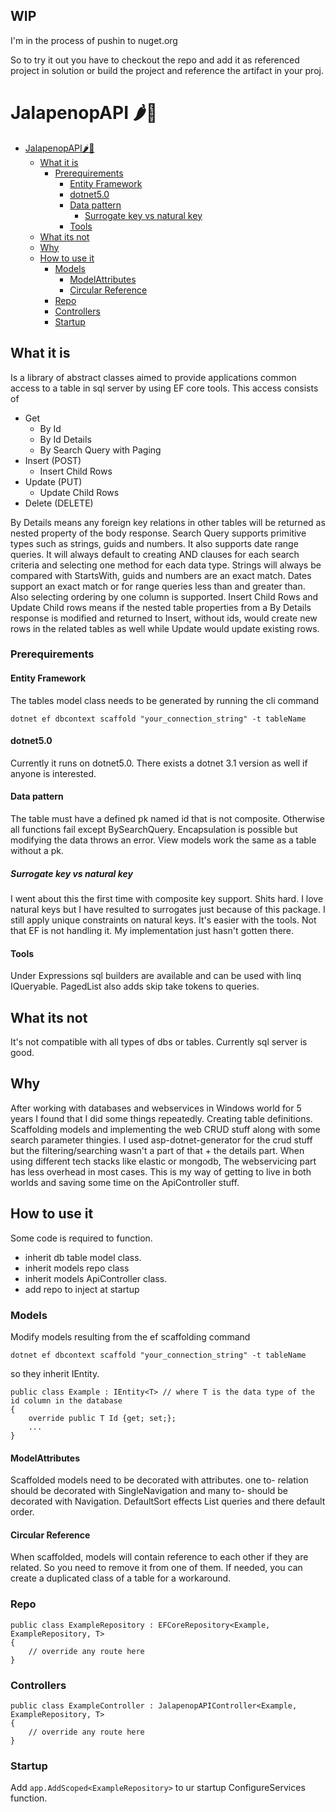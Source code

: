 ## WIP
I'm in the process of pushin to nuget.org

So to try it out you have to checkout the repo and add it as referenced project in solution or build the project and reference the artifact in your proj.
# JalapenopAPI 🌶🥵
- [JalapenopAPI🌶️🥵](#jalapenopapi️)
  - [What it is](#what-it-is)
    - [Prerequirements](#prerequirements)
      - [Entity Framework](#entity-framework)
      - [dotnet5.0](#dotnet50)
      - [Data pattern](#data-pattern)
        - [Surrogate key vs natural key](#surrogate-key-vs-natural-key)
      - [Tools](#tools)
  - [What its not](#what-its-not)
  - [Why](#why)
  - [How to use it](#how-to-use-it)
    - [Models](#models)
      - [ModelAttributes](#modelattributes)
      - [Circular Reference](#circular-reference)
    - [Repo](#repo)
    - [Controllers](#controllers)
    - [Startup](#startup)
  
## What it is

Is a library of abstract classes aimed to provide applications 
common access to a table in sql server by using EF core tools.
This access consists of 

- Get
  - By Id
  - By Id Details 
  - By Search Query with Paging
- Insert (POST)
  - Insert Child Rows
- Update (PUT)
  - Update Child Rows
- Delete (DELETE)

By Details means any foreign key relations 
in other tables will be returned as nested property of the body response.
Search Query supports primitive types such as strings, guids and numbers. It also 
supports date range queries. It will always default to creating AND clauses for
each search criteria and selecting one method for each data type. Strings will 
always be compared with StartsWith, guids and numbers are an exact match. Dates
support an exact match or for range queries less than and greater than. Also
selecting ordering by one column is supported. Insert Child Rows and Update Child 
rows means if the nested table properties from a By Details response is modified 
and returned to Insert, without ids, would create new rows in the related tables 
as well while Update would update existing rows.  

### Prerequirements
#### Entity Framework
The tables model class needs to be generated by running the cli command 
```
dotnet ef dbcontext scaffold "your_connection_string" -t tableName
```
#### dotnet5.0

Currently it runs on dotnet5.0. There exists a dotnet 3.1 version as well if anyone
is interested. 

#### Data pattern

The table must have a defined pk named id that is not composite. 
Otherwise all functions fail except BySearchQuery.
Encapsulation is possible but modifying the data throws an error.
View models work the same as a table without a pk.

##### Surrogate key vs natural key

I went about this the first time with composite key support. Shits hard. I love natural keys but
I have resulted to surrogates just because of this package. I still apply unique constraints on
natural keys. It's easier with the tools. Not that EF is not handling it. My implementation 
just hasn't gotten there.  

#### Tools

Under Expressions sql builders are available and can be used with linq IQueryable. 
PagedList also adds skip take tokens to queries. 

## What its not

It's not compatible with all types of dbs or tables. Currently sql server is good.

## Why

After working with databases and webservices in Windows world for 5 years I found that I did some things
repeatedly. Creating table definitions. Scaffolding models and implementing the web CRUD stuff
along with some search parameter thingies. I used asp-dotnet-generator for the crud stuff but
the filtering/searching wasn't a part of that + the details part. When using different tech stacks
like elastic or mongodb, The webservicing part has less overhead in most cases. This is my way
of getting to live in both worlds and saving some time on the ApiController stuff. 

## How to use it

Some code is required to function.

- inherit db table model class.
- inherit models repo class
- inherit models ApiController class.
- add repo to inject at startup

### Models

Modify models resulting from the ef scaffolding command
```
dotnet ef dbcontext scaffold "your_connection_string" -t tableName
```

so they inherit IEntity. 

```
public class Example : IEntity<T> // where T is the data type of the id column in the database
{
    override public T Id {get; set;};
    ...
} 
```

#### ModelAttributes

Scaffolded models need to be decorated with attributes. one to- relation should be decorated with SingleNavigation and many to- should be decorated with Navigation.
DefaultSort effects List queries and there default order.

#### Circular Reference

When scaffolded, models will contain reference to each other if they are related. So you need to remove it from one of them. If needed, you can create a duplicated class of
a table for a workaround. 

### Repo

```
public class ExampleRepository : EFCoreRepository<Example, ExampleRepository, T> 
{
    // override any route here
}
```

### Controllers

```
public class ExampleController : JalapenopAPIController<Example, ExampleRepository, T> 
{
    // override any route here
}
```

### Startup

Add `app.AddScoped<ExampleRepository>` to ur startup ConfigureServices function.
